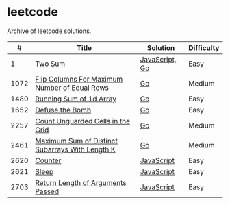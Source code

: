 # leetcode
Archive of leetcode solutions.

| # | Title | Solution | Difficulty |
|---| ----- | -------- | ---------- |
|1|[Two Sum](https://leetcode.com/problems/two-sum) | [JavaScript, Go](./algorithms/two-sum/) |Easy|
|1072|[Flip Columns For Maximum Number of Equal Rows](https://leetcode.com/problems/flip-columns-for-maximum-number-of-equal-rows) | [Go](./algorithms/flip-columns-for-maximum-number-of-equal-rows/) |Medium|
|1480|[Running Sum of 1d Array](https://leetcode.com/problems/running-sum-of-1d-array) | [Go](./algorithms/running-sum-of-1d-array/) |Easy|
|1652|[Defuse the Bomb](https://leetcode.com/problems/defuse-the-bomb) | [Go](./algorithms/defuse-the-bomb/) |Easy|
|2257|[Count Unguarded Cells in the Grid](https://leetcode.com/problems/count-unguarded-cells-in-the-grid) | [Go](./algorithms/count-unguarded-cells-in-the-grid) |Medium|
|2461|[Maximum Sum of Distinct Subarrays With Length K](https://leetcode.com/problems/maximum-sum-of-distinct-subarrays-with-length-k) | [Go](./algorithms/maximum-sum-of-distinct-subarrays-with-length-k/) |Medium|
|2620|[Counter](https://leetcode.com/problems/counter) | [JavaScript](./algorithms/counter/) |Easy|
|2621|[Sleep](https://leetcode.com/problems/sleep) | [JavaScript](./algorithms/twoSum/) |Easy|
|2703|[Return Length of Arguments Passed](https://leetcode.com/problems/return-length-of-arguments-passed) | [JavaScript](./algorithms/return-length-of-arguments-passed/) |Easy|


